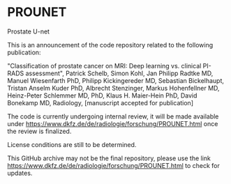 # PROUNET
Prostate U-net

This is an announcement of the code repository related to the following publication:

"Classification of prostate cancer on MRI:  Deep learning vs. clinical PI-RADS assessment", Patrick Schelb, Simon Kohl, Jan Philipp Radtke MD, Manuel Wiesenfarth PhD, Philipp Kickingereder MD, Sebastian Bickelhaupt, Tristan Anselm Kuder PhD, Albrecht Stenzinger, Markus Hohenfellner MD, Heinz-Peter Schlemmer MD, PhD, Klaus H. Maier-Hein PhD, David Bonekamp MD, Radiology, [manuscript accepted for publication]

The code is currently undergoing internal review, it will be made available under https://www.dkfz.de/de/radiologie/forschung/PROUNET.html once the review is finalized. 

License conditions are still to be determined.

This GitHub archive may not be the final repository, please use the link https://www.dkfz.de/de/radiologie/forschung/PROUNET.html to check for updates.



